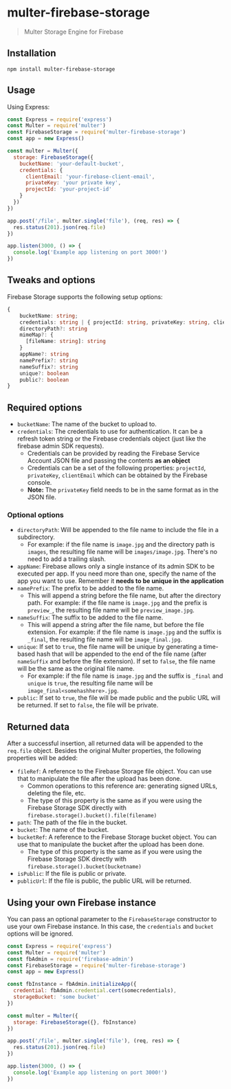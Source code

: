 # multer-firebase-storage

> Multer Storage Engine for Firebase

## Installation

`npm install multer-firebase-storage`

## Usage

Using Express:

```javascript
const Express = require('express')
const Multer = require('multer')
const FirebaseStorage = require('multer-firebase-storage')
const app = new Express()

const multer = Multer({
  storage: FirebaseStorage({
    bucketName: 'your-default-bucket',
    credentials: {
      clientEmail: 'your-firebase-client-email',
      privateKey: 'your private key',
      projectId: 'your-project-id'
    }
  })
})

app.post('/file', multer.single('file'), (req, res) => {
  res.status(201).json(req.file)
})

app.listen(3000, () => {
  console.log('Example app listening on port 3000!')
})
```

## Tweaks and options

Firebase Storage supports the following setup options:

```typescript
{
    bucketName: string;
    credentials: string | { projectId: string, privateKey: string, clientEmail: string }
    directoryPath?: string
    mimeMap?: {
      [fileName: string]: string
    }
    appName?: string
    namePrefix?: string
    nameSuffix?: string
    unique?: boolean
    public?: boolean
}
```

## Required options

- `bucketName`: The name of the bucket to upload to.
- `credentials`: The credentials to use for authentication. It can be a refresh token string or the Firebase credentials object (just like the firebase admin SDK requests).
  - Credentials can be provided by reading the Firebase Service Account JSON file and passing the contents __as an object__
  - Credentials can be a set of the following properties: `projectId`, `privateKey`, `clientEmail` which can be obtained by the Firebase console.
  - __Note:__ The `privateKey` field needs to be in the same format as in the JSON file.

### Optional options

- `directoryPath`: Will be appended to the file name to include the file in a subdirectory.
  - For example: if the file name is `image.jpg` and the directory path is `images`, the resulting file name will be `images/image.jpg`. There's no need to add a trailing slash.
- `appName`: Firebase allows only a single instance of its admin SDK to be executed per app. If you need more than one, specify the name of the app you want to use. Remember it __needs to be unique in the application__
- `namePrefix`: The prefix to be added to the file name.
  - This will append a string before the file name, but after the directory path. For example: if the file name is `image.jpg` and the prefix is `preview_`, the resulting file name will be `preview_image.jpg`.
- `nameSuffix`: The suffix to be added to the file name.
  - This will append a string after the file name, but before the file extension. For example: if the file name is `image.jpg` and the suffix is `_final`, the resulting file name will be `image_final.jpg`.
- `unique`: If set to `true`, the file name will be unique by generating a time-based hash that will be appended to the end of the file name (after `nameSuffix` and before the file extension). If set to `false`, the file name will be the same as the original file name.
  - For example: if the file name is `image.jpg` and the suffix is `_final` and `unique` is `true`, the resulting file name will be `image_final<somehashhere>.jpg`.
- `public`: If set to `true`, the file will be made public and the public URL will be returned. If set to `false`, the file will be private.

## Returned data

After a successful insertion, all returned data will be appended to the `req.file` object. Besides the original Multer properties, the following properties will be added:

- `fileRef`: A reference to the Firebase Storage file object. You can use that to manipulate the file after the upload has been done.
  - Common operations to this reference are: generating signed URLs, deleting the file, etc.
  - The type of this property is the same as if you were using the Firebase Storage SDK directly with `firebase.storage().bucket().file(filename)`
- `path`: The path of the file in the bucket.
- `bucket`: The name of the bucket.
- `bucketRef`: A reference to the Firebase Storage bucket object. You can use that to manipulate the bucket after the upload has been done.
  - The type of this property is the same as if you were using the Firebase Storage SDK directly with `firebase.storage().bucket(bucketname)`
- `isPublic`: If the file is public or private.
- `publicUrl`: If the file is public, the public URL will be returned.

## Using your own Firebase instance

You can pass an optional parameter to the `FirebaseStorage` constructor to use your own Firebase instance. In this case, the `credentials` and `bucket` options will be ignored.

```javascript
const Express = require('express')
const Multer = require('multer')
const fbAdmin = require('firebase-admin')
const FirebaseStorage = require('multer-firebase-storage')
const app = new Express()

const fbInstance = fbAdmin.initializeApp({
  credential: fbAdmin.credential.cert(somecredentials),
  storageBucket: 'some bucket'
})

const multer = Multer({
  storage: FirebaseStorage({}, fbInstance)
})

app.post('/file', multer.single('file'), (req, res) => {
  res.status(201).json(req.file)
})

app.listen(3000, () => {
  console.log('Example app listening on port 3000!')
})
```
